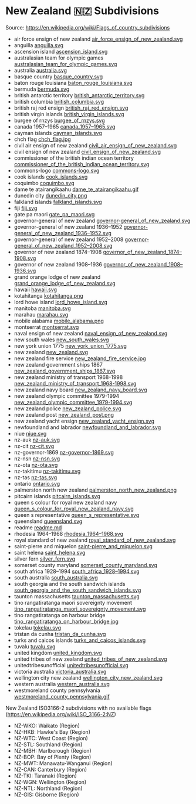 # New Zealand 🇳🇿 Subdivisions

Source: https://en.wikipedia.org/wiki/Flags_of_country_subdivisions

* air force ensign of new zealand [air_force_ensign_of_new_zealand.svg](https://github.com/amckenna41/iso3166-flag-icons/blob/main/iso3166-2-icons/NZ/air_force_ensign_of_new_zealand.svg)
* anguilla [anguilla.svg](https://github.com/amckenna41/iso3166-flag-icons/blob/main/iso3166-2-icons/NZ/anguilla.svg)
* ascension island [ascension_island.svg](https://github.com/amckenna41/iso3166-flag-icons/blob/main/iso3166-2-icons/NZ/ascension_island.svg)
* australasian team for olympic games [australasian_team_for_olympic_games.svg](https://github.com/amckenna41/iso3166-flag-icons/blob/main/iso3166-2-icons/NZ/australasian_team_for_olympic_games.svg)
* australia [australia.svg](https://github.com/amckenna41/iso3166-flag-icons/blob/main/iso3166-2-icons/NZ/australia.svg)
* basque country [basque_country.svg](https://github.com/amckenna41/iso3166-flag-icons/blob/main/iso3166-2-icons/NZ/basque_country.svg)
* baton rouge louisiana [baton_rouge_louisiana.svg](https://github.com/amckenna41/iso3166-flag-icons/blob/main/iso3166-2-icons/NZ/baton_rouge_louisiana.svg)
* bermuda [bermuda.svg](https://github.com/amckenna41/iso3166-flag-icons/blob/main/iso3166-2-icons/NZ/bermuda.svg)
* british antarctic territory [british_antarctic_territory.svg](https://github.com/amckenna41/iso3166-flag-icons/blob/main/iso3166-2-icons/NZ/british_antarctic_territory.svg)
* british columbia [british_columbia.svg](https://github.com/amckenna41/iso3166-flag-icons/blob/main/iso3166-2-icons/NZ/british_columbia.svg)
* british raj red ensign [british_raj_red_ensign.svg](https://github.com/amckenna41/iso3166-flag-icons/blob/main/iso3166-2-icons/NZ/british_raj_red_ensign.svg)
* british virgin islands [british_virgin_islands.svg](https://github.com/amckenna41/iso3166-flag-icons/blob/main/iso3166-2-icons/NZ/british_virgin_islands.svg)
* burgee of rnzys [burgee_of_rnzys.svg](https://github.com/amckenna41/iso3166-flag-icons/blob/main/iso3166-2-icons/NZ/burgee_of_rnzys.svg)
* canada 1957–1965 [canada_1957–1965.svg](https://github.com/amckenna41/iso3166-flag-icons/blob/main/iso3166-2-icons/NZ/canada_1957–1965.svg)
* cayman islands [cayman_islands.svg](https://github.com/amckenna41/iso3166-flag-icons/blob/main/iso3166-2-icons/NZ/cayman_islands.svg)
* chch flag [chch_flag.jpg](https://github.com/amckenna41/iso3166-flag-icons/blob/main/iso3166-2-icons/NZ/chch_flag.jpg)
* civil air ensign of new zealand [civil_air_ensign_of_new_zealand.svg](https://github.com/amckenna41/iso3166-flag-icons/blob/main/iso3166-2-icons/NZ/civil_air_ensign_of_new_zealand.svg)
* civil ensign of new zealand [civil_ensign_of_new_zealand.svg](https://github.com/amckenna41/iso3166-flag-icons/blob/main/iso3166-2-icons/NZ/civil_ensign_of_new_zealand.svg)
* commissioner of the british indian ocean territory [commissioner_of_the_british_indian_ocean_territory.svg](https://github.com/amckenna41/iso3166-flag-icons/blob/main/iso3166-2-icons/NZ/commissioner_of_the_british_indian_ocean_territory.svg)
* commons-logo [commons-logo.svg](https://github.com/amckenna41/iso3166-flag-icons/blob/main/iso3166-2-icons/NZ/commons-logo.svg)
* cook islands [cook_islands.svg](https://github.com/amckenna41/iso3166-flag-icons/blob/main/iso3166-2-icons/NZ/cook_islands.svg)
* coquimbo [coquimbo.svg](https://github.com/amckenna41/iso3166-flag-icons/blob/main/iso3166-2-icons/NZ/coquimbo.svg)
* dame te atairangikaahu [dame_te_atairangikaahu.gif](https://github.com/amckenna41/iso3166-flag-icons/blob/main/iso3166-2-icons/NZ/dame_te_atairangikaahu.gif)
* dunedin city [dunedin_city.png](https://github.com/amckenna41/iso3166-flag-icons/blob/main/iso3166-2-icons/NZ/dunedin_city.png)
* falkland islands [falkland_islands.svg](https://github.com/amckenna41/iso3166-flag-icons/blob/main/iso3166-2-icons/NZ/falkland_islands.svg)
* fiji [fiji.svg](https://github.com/amckenna41/iso3166-flag-icons/blob/main/iso3166-2-icons/NZ/fiji.svg)
* gate pa maori [gate_pa_maori.svg](https://github.com/amckenna41/iso3166-flag-icons/blob/main/iso3166-2-icons/NZ/gate_pa_maori.svg)
* governor-general of new zealand [governor-general_of_new_zealand.svg](https://github.com/amckenna41/iso3166-flag-icons/blob/main/iso3166-2-icons/NZ/governor-general_of_new_zealand.svg)
* governor-general of new zealand 1936–1952 [governor-general_of_new_zealand_1936–1952.svg](https://github.com/amckenna41/iso3166-flag-icons/blob/main/iso3166-2-icons/NZ/governor-general_of_new_zealand_1936–1952.svg)
* governor-general of new zealand 1952–2008 [governor-general_of_new_zealand_1952–2008.svg](https://github.com/amckenna41/iso3166-flag-icons/blob/main/iso3166-2-icons/NZ/governor-general_of_new_zealand_1952–2008.svg)
* governor of new zealand 1874–1908 [governor_of_new_zealand_1874–1908.svg](https://github.com/amckenna41/iso3166-flag-icons/blob/main/iso3166-2-icons/NZ/governor_of_new_zealand_1874–1908.svg)
* governor of new zealand 1908–1936 [governor_of_new_zealand_1908–1936.svg](https://github.com/amckenna41/iso3166-flag-icons/blob/main/iso3166-2-icons/NZ/governor_of_new_zealand_1908–1936.svg)
* grand orange lodge of new zealand [grand_orange_lodge_of_new_zealand.svg](https://github.com/amckenna41/iso3166-flag-icons/blob/main/iso3166-2-icons/NZ/grand_orange_lodge_of_new_zealand.svg)
* hawaii [hawaii.svg](https://github.com/amckenna41/iso3166-flag-icons/blob/main/iso3166-2-icons/NZ/hawaii.svg)
* kotahitanga [kotahitanga.png](https://github.com/amckenna41/iso3166-flag-icons/blob/main/iso3166-2-icons/NZ/kotahitanga.png)
* lord howe island [lord_howe_island.svg](https://github.com/amckenna41/iso3166-flag-icons/blob/main/iso3166-2-icons/NZ/lord_howe_island.svg)
* manitoba [manitoba.svg](https://github.com/amckenna41/iso3166-flag-icons/blob/main/iso3166-2-icons/NZ/manitoba.svg)
* marahau [marahau.svg](https://github.com/amckenna41/iso3166-flag-icons/blob/main/iso3166-2-icons/NZ/marahau.svg)
* mobile alabama [mobile_alabama.png](https://github.com/amckenna41/iso3166-flag-icons/blob/main/iso3166-2-icons/NZ/mobile_alabama.png)
* montserrat [montserrat.svg](https://github.com/amckenna41/iso3166-flag-icons/blob/main/iso3166-2-icons/NZ/montserrat.svg)
* naval ensign of new zealand [naval_ensign_of_new_zealand.svg](https://github.com/amckenna41/iso3166-flag-icons/blob/main/iso3166-2-icons/NZ/naval_ensign_of_new_zealand.svg)
* new south wales [new_south_wales.svg](https://github.com/amckenna41/iso3166-flag-icons/blob/main/iso3166-2-icons/NZ/new_south_wales.svg)
* new york union 1775 [new_york_union_1775.svg](https://github.com/amckenna41/iso3166-flag-icons/blob/main/iso3166-2-icons/NZ/new_york_union_1775.svg)
* new zealand [new_zealand.svg](https://github.com/amckenna41/iso3166-flag-icons/blob/main/iso3166-2-icons/NZ/new_zealand.svg)
* new zealand fire service [new_zealand_fire_service.jpg](https://github.com/amckenna41/iso3166-flag-icons/blob/main/iso3166-2-icons/NZ/new_zealand_fire_service.jpg)
* new zealand government ships 1867 [new_zealand_government_ships_1867.svg](https://github.com/amckenna41/iso3166-flag-icons/blob/main/iso3166-2-icons/NZ/new_zealand_government_ships_1867.svg)
* new zealand ministry of transport 1968-1998 [new_zealand_ministry_of_transport_1968-1998.svg](https://github.com/amckenna41/iso3166-flag-icons/blob/main/iso3166-2-icons/NZ/new_zealand_ministry_of_transport_1968-1998.svg)
* new zealand navy board [new_zealand_navy_board.svg](https://github.com/amckenna41/iso3166-flag-icons/blob/main/iso3166-2-icons/NZ/new_zealand_navy_board.svg)
* new zealand olympic committee 1979-1994 [new_zealand_olympic_committee_1979-1994.svg](https://github.com/amckenna41/iso3166-flag-icons/blob/main/iso3166-2-icons/NZ/new_zealand_olympic_committee_1979-1994.svg)
* new zealand police [new_zealand_police.svg](https://github.com/amckenna41/iso3166-flag-icons/blob/main/iso3166-2-icons/NZ/new_zealand_police.svg)
* new zealand post [new_zealand_post.png](https://github.com/amckenna41/iso3166-flag-icons/blob/main/iso3166-2-icons/NZ/new_zealand_post.png)
* new zealand yacht ensign [new_zealand_yacht_ensign.svg](https://github.com/amckenna41/iso3166-flag-icons/blob/main/iso3166-2-icons/NZ/new_zealand_yacht_ensign.svg)
* newfoundland and labrador [newfoundland_and_labrador.svg](https://github.com/amckenna41/iso3166-flag-icons/blob/main/iso3166-2-icons/NZ/newfoundland_and_labrador.svg)
* niue [niue.svg](https://github.com/amckenna41/iso3166-flag-icons/blob/main/iso3166-2-icons/NZ/niue.svg)
* nz-auk [nz-auk.svg](https://github.com/amckenna41/iso3166-flag-icons/blob/main/iso3166-2-icons/NZ/nz-auk.svg)
* nz-cit [nz-cit.svg](https://github.com/amckenna41/iso3166-flag-icons/blob/main/iso3166-2-icons/NZ/nz-cit.svg)
* nz-governor-1869 [nz-governor-1869.svg](https://github.com/amckenna41/iso3166-flag-icons/blob/main/iso3166-2-icons/NZ/nz-governor-1869.svg)
* nz-nsn [nz-nsn.svg](https://github.com/amckenna41/iso3166-flag-icons/blob/main/iso3166-2-icons/NZ/nz-nsn.svg)
* nz-ota [nz-ota.svg](https://github.com/amckenna41/iso3166-flag-icons/blob/main/iso3166-2-icons/NZ/nz-ota.svg)
* nz-takitimu [nz-takitimu.svg](https://github.com/amckenna41/iso3166-flag-icons/blob/main/iso3166-2-icons/NZ/nz-takitimu.svg)
* nz-tas [nz-tas.svg](https://github.com/amckenna41/iso3166-flag-icons/blob/main/iso3166-2-icons/NZ/nz-tas.svg)
* ontario [ontario.svg](https://github.com/amckenna41/iso3166-flag-icons/blob/main/iso3166-2-icons/NZ/ontario.svg)
* palmerston north new zealand [palmerston_north_new_zealand.png](https://github.com/amckenna41/iso3166-flag-icons/blob/main/iso3166-2-icons/NZ/palmerston_north_new_zealand.png)
* pitcairn islands [pitcairn_islands.svg](https://github.com/amckenna41/iso3166-flag-icons/blob/main/iso3166-2-icons/NZ/pitcairn_islands.svg)
* queen s colour for royal new zealand navy [queen_s_colour_for_royal_new_zealand_navy.svg](https://github.com/amckenna41/iso3166-flag-icons/blob/main/iso3166-2-icons/NZ/queen_s_colour_for_royal_new_zealand_navy.svg)
* queen s representative [queen_s_representative.svg](https://github.com/amckenna41/iso3166-flag-icons/blob/main/iso3166-2-icons/NZ/queen_s_representative.svg)
* queensland [queensland.svg](https://github.com/amckenna41/iso3166-flag-icons/blob/main/iso3166-2-icons/NZ/queensland.svg)
* readme [readme.md](https://github.com/amckenna41/iso3166-flag-icons/blob/main/iso3166-2-icons/NZ/readme.md)
* rhodesia 1964–1968 [rhodesia_1964–1968.svg](https://github.com/amckenna41/iso3166-flag-icons/blob/main/iso3166-2-icons/NZ/rhodesia_1964–1968.svg)
* royal standard of new zealand [royal_standard_of_new_zealand.svg](https://github.com/amckenna41/iso3166-flag-icons/blob/main/iso3166-2-icons/NZ/royal_standard_of_new_zealand.svg)
* saint-pierre and miquelon [saint-pierre_and_miquelon.svg](https://github.com/amckenna41/iso3166-flag-icons/blob/main/iso3166-2-icons/NZ/saint-pierre_and_miquelon.svg)
* saint helena [saint_helena.svg](https://github.com/amckenna41/iso3166-flag-icons/blob/main/iso3166-2-icons/NZ/saint_helena.svg)
* silver fern [silver_fern.svg](https://github.com/amckenna41/iso3166-flag-icons/blob/main/iso3166-2-icons/NZ/silver_fern.svg)
* somerset county maryland [somerset_county_maryland.svg](https://github.com/amckenna41/iso3166-flag-icons/blob/main/iso3166-2-icons/NZ/somerset_county_maryland.svg)
* south africa 1928–1994 [south_africa_1928–1994.svg](https://github.com/amckenna41/iso3166-flag-icons/blob/main/iso3166-2-icons/NZ/south_africa_1928–1994.svg)
* south australia [south_australia.svg](https://github.com/amckenna41/iso3166-flag-icons/blob/main/iso3166-2-icons/NZ/south_australia.svg)
* south georgia and the south sandwich islands [south_georgia_and_the_south_sandwich_islands.svg](https://github.com/amckenna41/iso3166-flag-icons/blob/main/iso3166-2-icons/NZ/south_georgia_and_the_south_sandwich_islands.svg)
* taunton massachusetts [taunton_massachusetts.svg](https://github.com/amckenna41/iso3166-flag-icons/blob/main/iso3166-2-icons/NZ/taunton_massachusetts.svg)
* tino rangatiratanga maori sovereignty movement [tino_rangatiratanga_maori_sovereignty_movement.svg](https://github.com/amckenna41/iso3166-flag-icons/blob/main/iso3166-2-icons/NZ/tino_rangatiratanga_maori_sovereignty_movement.svg)
* tino rangatiratanga on harbour bridge [tino_rangatiratanga_on_harbour_bridge.jpg](https://github.com/amckenna41/iso3166-flag-icons/blob/main/iso3166-2-icons/NZ/tino_rangatiratanga_on_harbour_bridge.jpg)
* tokelau [tokelau.svg](https://github.com/amckenna41/iso3166-flag-icons/blob/main/iso3166-2-icons/NZ/tokelau.svg)
* tristan da cunha [tristan_da_cunha.svg](https://github.com/amckenna41/iso3166-flag-icons/blob/main/iso3166-2-icons/NZ/tristan_da_cunha.svg)
* turks and caicos islands [turks_and_caicos_islands.svg](https://github.com/amckenna41/iso3166-flag-icons/blob/main/iso3166-2-icons/NZ/turks_and_caicos_islands.svg)
* tuvalu [tuvalu.svg](https://github.com/amckenna41/iso3166-flag-icons/blob/main/iso3166-2-icons/NZ/tuvalu.svg)
* united kingdom [united_kingdom.svg](https://github.com/amckenna41/iso3166-flag-icons/blob/main/iso3166-2-icons/NZ/united_kingdom.svg)
* united tribes of new zealand [united_tribes_of_new_zealand.svg](https://github.com/amckenna41/iso3166-flag-icons/blob/main/iso3166-2-icons/NZ/united_tribes_of_new_zealand.svg)
* unitedtribesunofficial [unitedtribesunofficial.svg](https://github.com/amckenna41/iso3166-flag-icons/blob/main/iso3166-2-icons/NZ/unitedtribesunofficial.svg)
* victoria australia [victoria_australia.svg](https://github.com/amckenna41/iso3166-flag-icons/blob/main/iso3166-2-icons/NZ/victoria_australia.svg)
* wellington city new zealand [wellington_city_new_zealand.svg](https://github.com/amckenna41/iso3166-flag-icons/blob/main/iso3166-2-icons/NZ/wellington_city_new_zealand.svg)
* western australia [western_australia.svg](https://github.com/amckenna41/iso3166-flag-icons/blob/main/iso3166-2-icons/NZ/western_australia.svg)
* westmoreland county pennsylvania [westmoreland_county_pennsylvania.gif](https://github.com/amckenna41/iso3166-flag-icons/blob/main/iso3166-2-icons/NZ/westmoreland_county_pennsylvania.gif)

New Zealand ISO3166-2 subdivisions with no available flags (https://en.wikipedia.org/wiki/ISO_3166-2:NZ)

* NZ-WKO: Waikato (Region)
* NZ-HKB: Hawke's Bay (Region)
* NZ-WTC: West Coast (Region)
* NZ-STL: Southland (Region)
* NZ-MBH: Marlborough (Region)
* NZ-BOP: Bay of Plenty (Region)
* NZ-MWT: Manawatu-Wanganui (Region)
* NZ-CAN: Canterbury (Region)
* NZ-TKI: Taranaki (Region)
* NZ-WGN: Wellington (Region)
* NZ-NTL: Northland (Region)
* NZ-GIS: Gisborne (Region)